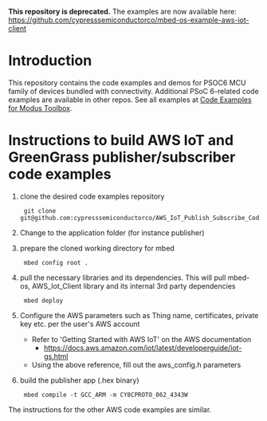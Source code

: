 **This repository is deprecated.** The examples are now available here: https://github.com/cypresssemiconductorco/mbed-os-example-aws-iot-client

# Introduction
This repository contains the code examples and demos for PSOC6 MCU family of devices bundled with connectivity. Additional PSoC 6-related code examples are available in other repos. See all examples at [Code Examples for Modus Toolbox](https://github.com/cypresssemiconductorco/Code-Examples-for-ModusToolbox-Software).

# Instructions to build AWS IoT and GreenGrass publisher/subscriber code examples

1. clone the desired code examples repository
 
	    git clone git@github.com:cypresssemiconductorco/AWS_IoT_Publish_Subscribe_Code_Examples.git

2. Change to the application folder (for instance publisher)

3. prepare the cloned working directory for mbed
        
        mbed config root .

4. pull the necessary libraries and its dependencies.
This will pull mbed-os, AWS_Iot_Client library and its internal 3rd party dependencies

        mbed deploy

5. Configure the AWS parameters such as Thing name, certificates, private key etc. per the user's AWS account
	- Refer to 'Getting Started with AWS IoT' on the AWS documentation
	    - https://docs.aws.amazon.com/iot/latest/developerguide/iot-gs.html
	- Using the above reference, fill out the aws_config.h parameters

6. build the publisher app (.hex binary)

        mbed compile -t GCC_ARM -m CY8CPROTO_062_4343W  

The instructions for the other AWS code examples are similar.
